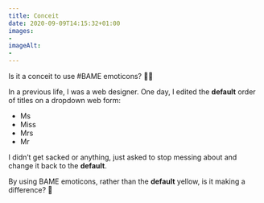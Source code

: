 ```yaml
---
title: Conceit
date: 2020-09-09T14:15:32+01:00
images:
- 
imageAlt:
- 
---
```


Is it a conceit to use #BAME emoticons? 🤷🏿

In a previous life, I was a web designer. One day, I edited the **default** order of titles on a dropdown web form:

* Ms
* Miss
* Mrs
* Mr

I didn’t get sacked or anything, just asked to stop messing about and change it back to the **default**.

By using BAME emoticons, rather than the **default** yellow, is it making a difference? 🤔
